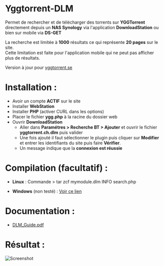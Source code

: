 # Yggtorrent-DLM

Permet de rechercher et de télécharger des torrents sur **YGGTorrent** directement depuis un **NAS Synology** via l'application **DownloadStation** ou bien sur mobile via **DS-GET**

La recherche est limitée à **1000** résultats ce qui représente **20 pages** sur le site.  
Cette limitation est faite pour l'application mobile qui ne peut pas afficher plus de résultats.

Version à jour pour [yggtorrent.se](https://www.yggtorrent.se/)

# Installation :  

- Avoir un compte **ACTIF** sur le site
- Installer **WebStation**
- Installer **PHP** (activer CURL dans les options)
- Placer le fichier **ygg.php** à la racine du dossier web
- Ouvrir **DownloadStation** 
  - Aller dans **Paramétres > Recherche BT > Ajouter** et ouvrir le fichier **yggtorrent.ch.dlm** puis valider
  - Une fois ajouté il faut sélectionner le plugin puis cliquer sur **Modifier** et entrer les identifiants du site puis faire **Vérifier**.  
  - Un message indique que la **connexion est réussie**

# Compilation (facultatif) : 

- **Linux** : Commande > tar zcf mymodule.dlm INFO search.php

- **Windows** (non testé) : [Voir ce lien](https://superuser.com/questions/244703/how-can-i-run-the-tar-czf-command-in-windows) 

# Documentation :

- [DLM_Guide.pdf](https://global.download.synology.com/download/Document/DeveloperGuide/DLM_Guide.pdf)

# Résultat : 
  
![Screenshot](https://i.imgur.com/8pmmmfx.png)
